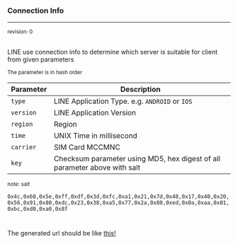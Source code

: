 ### Connection Info
---

<html><small>revision: 0</small></html>

##

LINE use connection info to determine which server is suitable for client from given parameters

<html><small>The parameter is in hash order</small></html>

| Parameter | Description |
|--|--|
| `type` | LINE Application Type. e.g. `ANDROID` or `IOS` |
| `version` | LINE Application Version |
| `region` | Region |
| `time` | UNIX Time in millisecond |
| `carrier` | SIM Card MCCMNC |
| `key` | Checksum parameter using MD5, hex digest of all parameter above with salt

<html><small>note: salt</small></html>

```0x4c,0x60,0x5e,0xff,0xdf,0x3d,0xfc,0xa1,0x21,0x7d,0x48,0x17,0x40,0x20,0x56,0x91,0x80,0xdc,0x23,0x38,0xa5,0x77,0x2a,0x80,0xed,0x0a,0xaa,0x01,0xbc,0xd0,0xa0,0x8f```

#
The generated url should be like [this!](https://legy-jp.line.naver.jp/R?carrier=&key=f6a7e33b389c6339aad979b830a693ce&region=ja&time=1590250505&type=ANDROID&version=10.1.2)